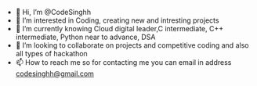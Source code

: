 - 👋 Hi, I’m @CodeSinghh
- 👀 I’m interested in Coding, creating new and intresting projects
- 🌱 I’m currently knowing Cloud digital leader,C intermediate, C++ intermediate, Python near to advance, DSA
- 💞️ I’m looking to collaborate on projects and competitive coding and also all types of hackathon
- 📫 How to reach me so for contacting me you can email in address codesinghh@gmail.com
<!---
CodeSinghh/CodeSinghh is a ✨ special ✨ repository because its `README.md` (this file) appears on your GitHub profile.
You can click the Preview link to take a look at your changes.
--->
